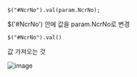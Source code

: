 ```
$("#NcrNo").val(param.NcrNo);
```
$('#NcrNo') 안에 값을 param.NcrNo로 변경

```
$("#NcrNo").val()
```
값 가져오는 것
   

![image](https://user-images.githubusercontent.com/76995758/155461709-150252c6-9a6e-4454-b044-20137ce3ed13.png)

